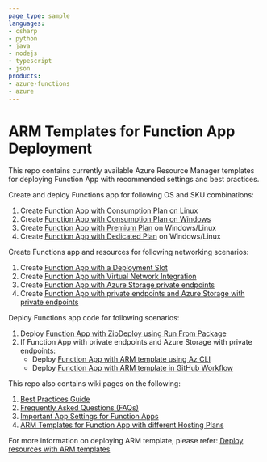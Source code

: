 ```yaml
---
page_type: sample
languages:
- csharp
- python
- java
- nodejs
- typescript
- json
products:
- azure-functions
- azure
---
```


# ARM Templates for Function App Deployment

This repo contains currently available Azure Resource Manager templates for deploying Function App with recommended settings and best practices. 

Create and deploy Functions app for following OS and SKU combinations:

1. Create [Function App with Consumption Plan on Linux](/function-app-linux-consumption)
2. Create [Function App with Consumption Plan on Windows](/function-app-windows-consumption)
3. Create [Function App with Premium Plan](/function-app-premium-plan) on Windows/Linux
4. Create [Function App with Dedicated Plan](/function-app-dedicated-plan) on Windows/Linux

Create Functions app and resources for following networking scenarios:

1. Create [Function App with a Deployment Slot](/function-app-deployment-slot)
2. Create [Function App with Virtual Network Integration](/function-app-vnet-integration)
3. Create [Function App with Azure Storage private endpoints](/function-app-storage-private-endpoints)
4. Create [Function App with private endpoints and Azure Storage with private endpoints](/function-app-private-endpoints-storage-private-endpoints)
    
Deploy Functions app code for following scenarios:
1. Deploy [Function App with ZipDeploy using Run From Package](/zip-deploy-run-from-package)
2. If Function App with private endpoints and Azure Storage with private endpoints:
    - Deploy [Function App with ARM template using Az CLI](/zip-deploy-arm-az-cli)
    - Deploy [Function App with ARM template in GitHub Workflow](/zip-deploy-arm-github-workflow)

This repo also contains wiki pages on the following:

1. [Best Practices Guide](../../wiki/Best-Practices-Guide)
2. [Frequently Asked Questions (FAQs)](../../wiki/Frequently-Asked-Questions-(FAQs))
3. [Important App Settings for Function Apps](../../wiki/App-Settings-for-Function-Apps)
4. [ARM Templates for Function App with different Hosting Plans](../../wiki/ARM-Templates-for-Function-Apps-with-different-Hosting-Plans)

For more information on deploying ARM template, please refer: [Deploy resources with ARM templates](https://docs.microsoft.com/en-us/azure/azure-resource-manager/templates/deploy-portal)


